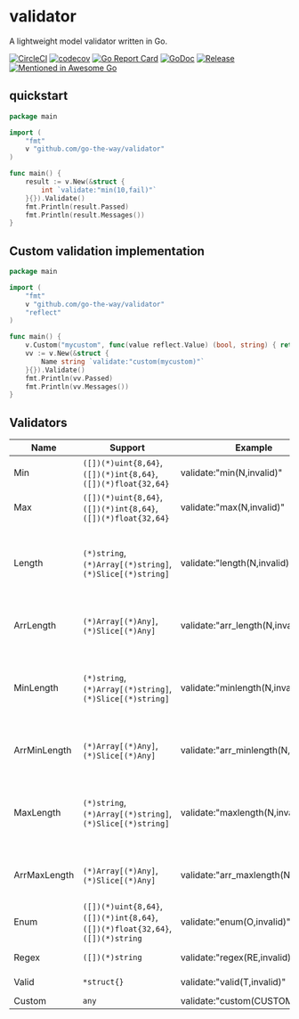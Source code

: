 # validator

A lightweight model validator written in Go.

[![CircleCI](https://circleci.com/gh/go-the-way/validator/tree/main.svg?style=shield)](https://circleci.com/gh/go-the-way/validator/tree/main)
[![codecov](https://codecov.io/gh/go-the-way/validator/branch/main/graph/badge.svg?token=8MAR3J959H)](https://codecov.io/gh/go-the-way/validator)
[![Go Report Card](https://goreportcard.com/badge/github.com/go-the-way/validator)](https://goreportcard.com/report/github.com/go-the-way/validator)
[![GoDoc](https://pkg.go.dev/badge/github.com/go-the-way/validator?status.svg)](https://pkg.go.dev/github.com/go-the-way/validator?tab=doc)
[![Release](https://img.shields.io/github/release/go-the-way/validator.svg?style=flat-square)](https://github.com/go-the-way/validator/releases)
[![Mentioned in Awesome Go](https://awesome.re/mentioned-badge.svg)](https://github.com/avelino/awesome-go#validation)

## quickstart

```go
package main

import (
	"fmt"
	v "github.com/go-the-way/validator"
)

func main() {
	result := v.New(&struct {
		int `validate:"min(10,fail)"`
	}{}).Validate()
	fmt.Println(result.Passed)
	fmt.Println(result.Messages())
}
```

## Custom validation implementation

```go
package main

import (
	"fmt"
	v "github.com/go-the-way/validator"
	"reflect"
)

func main() {
	v.Custom("mycustom", func(value reflect.Value) (bool, string) { return false, "mycustom validation." })
	vv := v.New(&struct {
		Name string `validate:"custom(mycustom)"`
	}{}).Validate()
	fmt.Println(vv.Passed)
	fmt.Println(vv.Messages())
}
```

## Validators

| Name         | Support                                                                         | Example                             | Description                                                                                                                      |
|--------------|---------------------------------------------------------------------------------|-------------------------------------|----------------------------------------------------------------------------------------------------------------------------------|
| Min          | `([])(*)uint{8,64}`, `([])(*)int{8,64}`, `([])(*)float{32,64}`                  | validate:"min(N,invalid)"           | `Every value` must be `>= N`                                                                                                     |
| Max          | `([])(*)uint{8,64}`, `([])(*)int{8,64}`, `([])(*)float{32,64}`                  | validate:"max(N,invalid)"           | `Every value` must be `<= N`                                                                                                     |
| Length       | `(*)string`, `(*)Array[(*)string]`, `(*)Slice[(*)string]`                       | validate:"length(N,invalid)"        | `(*)string`: `Value's Len` must be `== N`<br/>`(*)Array[(*)string]` or `(*)Slice[(*)string]`: `Every Value's Len` must be `== N` |
| ArrLength    | `(*)Array[(*)Any]`, `(*)Slice[(*)Any]`                                          | validate:"arr_length(N,invalid)"    | `(*)Array[(*)Any]` or `(*)Slice[(*)Any]`: `Array` or `Slice's Len` must be `== N`                                                |
| MinLength    | `(*)string`, `(*)Array[(*)string]`, `(*)Slice[(*)string]`                       | validate:"minlength(N,invalid)"     | `(*)string`: `Value's Len` must be `>= N`<br/>`(*)Array[(*)string]` or `(*)Slice[(*)string]`: `Every Value's Len` must be `>= N` |
| ArrMinLength | `(*)Array[(*)Any]`, `(*)Slice[(*)Any]`                                          | validate:"arr_minlength(N,invalid)" | `(*)Array[(*)Any]` or `(*)Slice[(*)Any]`: `Array` or `Slice's Len` must be `>= N`                                                |
| MaxLength    | `(*)string`, `(*)Array[(*)string]`, `(*)Slice[(*)string]`                       | validate:"maxlength(N,invalid)"     | `(*)string`: `Value's Len` must be `<= N`<br/>`(*)Array[(*)string]` or `(*)Slice[(*)string]`: `Every Value's Len` must be `<= N` |
| ArrMaxLength | `(*)Array[(*)Any]`, `(*)Slice[(*)Any]`                                          | validate:"arr_maxlength(N,invalid)" | `(*)Array[(*)Any]` or `(*)Slice[(*)Any]`: `Array` or `Slice's Len` must be `<= N`                                                |
| Enum         | `([])(*)uint{8,64}`, `([])(*)int{8,64}`, `([])(*)float{32,64}`, `([])(*)string` | validate:"enum(O,invalid)"          | `Every value` must be one of `O`                                                                                                 |
| Regex        | `([])(*)string`                                                                 | validate:"regex(RE,invalid)"        | `Every value` must be match `RE`                                                                                                 |
| Valid        | `*struct{}`                                                                     | validate:"valid(T,invalid)"         | `Value` must be not `nil`                                                                                                        |
| Custom       | `any`                                                                           | validate:"custom(CUSTOM)"           | `CUSTOM` validation                                                                                                       |